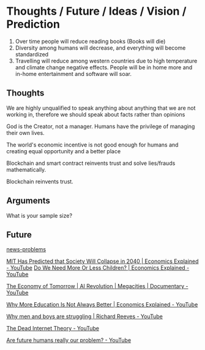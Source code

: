 # Thoughts / Future / Ideas / Vision / Prediction

1. Over time people will reduce reading books (Books will die)
2. Diversity among humans will decrease, and everything will become standardized
3. Travelling will reduce among western countries due to high temperature and climate change negative effects. People will be in home more and in-home entertainment and software will soar.

## Thoughts

We are highly unqualified to speak anything about anything that we are not working in, therefore we should speak about facts rather than opinions

God is the Creator, not a manager. Humans have the privilege of managing their own lives.

The world's economic incentive is not good enough for humans and creating equal opportunity and a better place

Blockchain and smart contract reinvents trust and solve lies/frauds mathematically.

Blockchain reinvents trust.

## Arguments

What is your sample size?

## Future

[news-problems](knowledge/others/news-problems.md)

[MIT Has Predicted that Society Will Collapse in 2040 | Economics Explained - YouTube](https://www.youtube.com/watch?v=kVOTPAxrrP4&ab_channel=EconomicsExplained)
[Do We Need More Or Less Children? | Economics Explained - YouTube](https://www.youtube.com/watch?v=A-PFgCM4jwM&ab_channel=EconomicsExplained)

[The Economy of Tomorrow | AI Revolution | Megacities | Documentary - YouTube](https://www.youtube.com/watch?v=jR2ho31tor4)

[Why More Education Is Not Always Better | Economics Explained - YouTube](https://www.youtube.com/watch?v=r5sw-6lJmTA)

[Why men and boys are struggling | Richard Reeves - YouTube](https://www.youtube.com/watch?v=Xmw_1wfUmFs)

[The Dead Internet Theory - YouTube](https://www.youtube.com/watch?v=9WB5grLMXkU)

[Are future humans really our problem? - YouTube](https://www.youtube.com/watch?v=FQss1IH3MFA)
